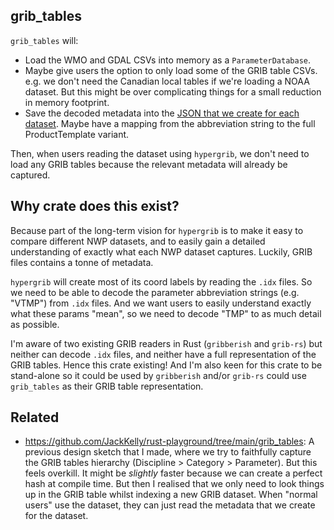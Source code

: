 ## grib_tables

`grib_tables` will:
- Load the WMO and GDAL CSVs into memory as a `ParameterDatabase`.
- Maybe give users the option to only load some of the GRIB table CSVs. e.g. we don't need the Canadian local
tables if we're loading a NOAA dataset. But this might be over complicating things for a small
reduction in memory footprint.
- Save the decoded metadata into the [JSON that we create for each dataset](https://github.com/JackKelly/hypergrib/discussions/17). Maybe have a mapping
from the abbreviation string to the full ProductTemplate variant.

Then, when users reading the dataset using `hypergrib`, we don't need to load any GRIB tables because
the relevant metadata will already be captured.

## Why crate does this exist?

Because part of the long-term vision for `hypergrib` is to make it easy to compare different NWP datasets, and to easily gain a detailed understanding of exactly what each NWP dataset captures. Luckily, GRIB files contains a tonne of metadata.

`hypergrib` will create most of its coord labels by reading the `.idx` files. So we need to be able to decode the parameter abbreviation strings (e.g. "VTMP") from `.idx` files. And we want users to easily understand exactly what these params "mean", so we need to decode "TMP" to as much detail as possible.

I'm aware of two existing GRIB readers in Rust (`gribberish` and `grib-rs`) but neither can decode `.idx` files, and neither have a full representation of the GRIB tables. Hence this crate existing! And I'm also keen for this crate to be stand-alone so it could be used by `gribberish` and/or `grib-rs` could use `grib_tables` as their GRIB table representation.

## Related

- https://github.com/JackKelly/rust-playground/tree/main/grib_tables: A previous design sketch
  that I made, where we try to faithfully capture the GRIB tables hierarchy (Discipline > Category > Parameter).
  But this feels overkill. It might be _slightly_ faster because we can create a perfect hash at compile time.
  But then I realised that we only need to look things up in the GRIB table whilst indexing a new GRIB dataset.
  When "normal users" use the dataset, they can just read the metadata that we create for the dataset.
